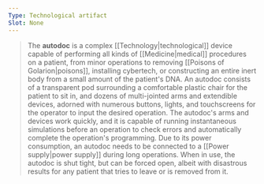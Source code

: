 ```yaml
---
Type: Technological artifact
Slot: None
---
```


> The **autodoc** is a complex [[Technology|technological]] device capable of performing all kinds of [[Medicine|medical]] procedures on a patient, from minor operations to removing [[Poisons of Golarion|poisons]], installing cybertech, or constructing an entire inert body from a small amount of the patient's DNA.
> An autodoc consists of a transparent pod surrounding a comfortable plastic chair for the patient to sit in, and dozens of multi-jointed arms and extendible devices, adorned with numerous buttons, lights, and touchscreens for the operator to input the desired operation. The autodoc's arms and devices work quickly, and it is capable of running instantaneous simulations before an operation to check errors and automatically complete the operation's programming.
> Due to its power consumption, an autodoc needs to be connected to a [[Power supply|power supply]] during long operations. When in use, the autodoc is shut tight, but can be forced open, albeit with disastrous results for any patient that tries to leave or is removed from it.







